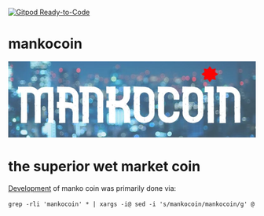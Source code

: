 [![Gitpod Ready-to-Code](https://img.shields.io/badge/Gitpod-Ready--to--Code-blue?logo=gitpod)](https://gitpod.io/#https://github.com/hortinstein/mankocoin/) 

# mankocoin
![](/assets/logo.JPG)
# the superior wet market coin



[Development](https://lhartikk.github.io/) of manko coin was primarily done via: 

```grep -rli 'mankocoin' * | xargs -i@ sed -i 's/mankocoin/mankocoin/g' @```

